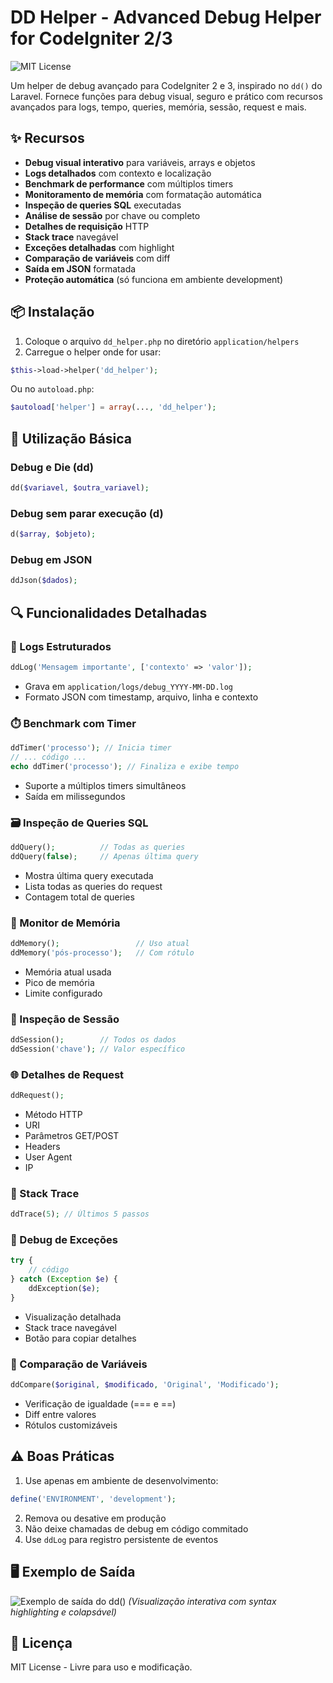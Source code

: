 # DD Helper - Advanced Debug Helper for CodeIgniter 2/3

![MIT License](https://img.shields.io/badge/license-MIT-blue.svg)

Um helper de debug avançado para CodeIgniter 2 e 3, inspirado no `dd()` do Laravel. Fornece funções para debug visual, seguro e prático com recursos avançados para logs, tempo, queries, memória, sessão, request e mais.

## ✨ Recursos

- **Debug visual interativo** para variáveis, arrays e objetos
- **Logs detalhados** com contexto e localização
- **Benchmark de performance** com múltiplos timers
- **Monitoramento de memória** com formatação automática
- **Inspeção de queries SQL** executadas
- **Análise de sessão** por chave ou completo
- **Detalhes de requisição** HTTP
- **Stack trace** navegável
- **Exceções detalhadas** com highlight
- **Comparação de variáveis** com diff
- **Saída em JSON** formatada
- **Proteção automática** (só funciona em ambiente development)

## 📦 Instalação

1. Coloque o arquivo `dd_helper.php` no diretório `application/helpers`
2. Carregue o helper onde for usar:
```php
$this->load->helper('dd_helper');
```
Ou no `autoload.php`:
```php
$autoload['helper'] = array(..., 'dd_helper');
```

## 🚀 Utilização Básica

### Debug e Die (dd)
```php
dd($variavel, $outra_variavel);
```

### Debug sem parar execução (d)
```php
d($array, $objeto);
```

### Debug em JSON
```php
ddJson($dados);
```

## 🔍 Funcionalidades Detalhadas

### 📝 Logs Estruturados
```php
ddLog('Mensagem importante', ['contexto' => 'valor']);
```
- Grava em `application/logs/debug_YYYY-MM-DD.log`
- Formato JSON com timestamp, arquivo, linha e contexto

### ⏱️ Benchmark com Timer
```php
ddTimer('processo'); // Inicia timer
// ... código ...
echo ddTimer('processo'); // Finaliza e exibe tempo
```
- Suporte a múltiplos timers simultâneos
- Saída em milissegundos

### 🗃️ Inspeção de Queries SQL
```php
ddQuery();          // Todas as queries
ddQuery(false);     // Apenas última query
```
- Mostra última query executada
- Lista todas as queries do request
- Contagem total de queries

### 💾 Monitor de Memória
```php
ddMemory();                 // Uso atual
ddMemory('pós-processo');   // Com rótulo
```
- Memória atual usada
- Pico de memória
- Limite configurado

### 🔐 Inspeção de Sessão
```php
ddSession();        // Todos os dados
ddSession('chave'); // Valor específico
```

### 🌐 Detalhes de Request
```php
ddRequest();
```
- Método HTTP
- URI
- Parâmetros GET/POST
- Headers
- User Agent
- IP

### 🧣 Stack Trace
```php
ddTrace(5); // Últimos 5 passos
```

### 🚨 Debug de Exceções
```php
try {
    // código
} catch (Exception $e) {
    ddException($e);
}
```
- Visualização detalhada
- Stack trace navegável
- Botão para copiar detalhes

### 🔄 Comparação de Variáveis
```php
ddCompare($original, $modificado, 'Original', 'Modificado');
```
- Verificação de igualdade (=== e ==)
- Diff entre valores
- Rótulos customizáveis

## ⚠️ Boas Práticas

1. Use apenas em ambiente de desenvolvimento:
```php
define('ENVIRONMENT', 'development');
```
2. Remova ou desative em produção
3. Não deixe chamadas de debug em código commitado
4. Use `ddLog` para registro persistente de eventos

## 🖥️ Exemplo de Saída

![Exemplo de saída do dd()](https://via.placeholder.com/800x400/1e1e1e/50fa7b?text=Debug+Visual+Interativo)
*(Visualização interativa com syntax highlighting e colapsável)*

## 📄 Licença

MIT License - Livre para uso e modificação.